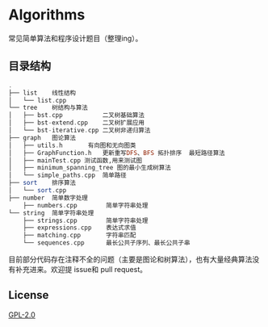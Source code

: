 # Algorithms

常见简单算法和程序设计题目（整理ing）。

## 目录结构

```haskell
.
├── list    线性结构
│   └── list.cpp
└── tree    树结构与算法
│   ├── bst.cpp      	  二叉树基础算法
│   ├── bst-extend.cpp    二叉树扩展应用
│   └── bst-iterative.cpp 二叉树非递归算法
├── graph   图论算法
│   ├── utils.h       有向图和无向图类
│   ├── GraphFunction.h   更新重写DFS、BFS 拓扑排序  最短路径算法      
│   ├── mainTest.cpp 测试函数,用来测试图
│   ├── minimum_spanning_tree 图的最小生成树算法
│   └── simple_paths.cpp  简单路径
├── sort    排序算法
│   └── sort.cpp
├── number  简单数字处理
    ├── numbers.cpp        简单字符串处理
└── string  简单字符串处理
    ├── strings.cpp        简单字符串处理
    ├── expressions.cpp    表达式求值
    ├── matching.cpp       字符串匹配
    └── sequences.cpp      最长公共子序列、最长公共子串
```

目前部分代码存在注释不全的问题（主要是图论和树算法），也有大量经典算法没有补充进来。欢迎提 issue和 pull request。

## License

[GPL-2.0](https://github.com/xCss/Valine/blob/master/LICENSE)
